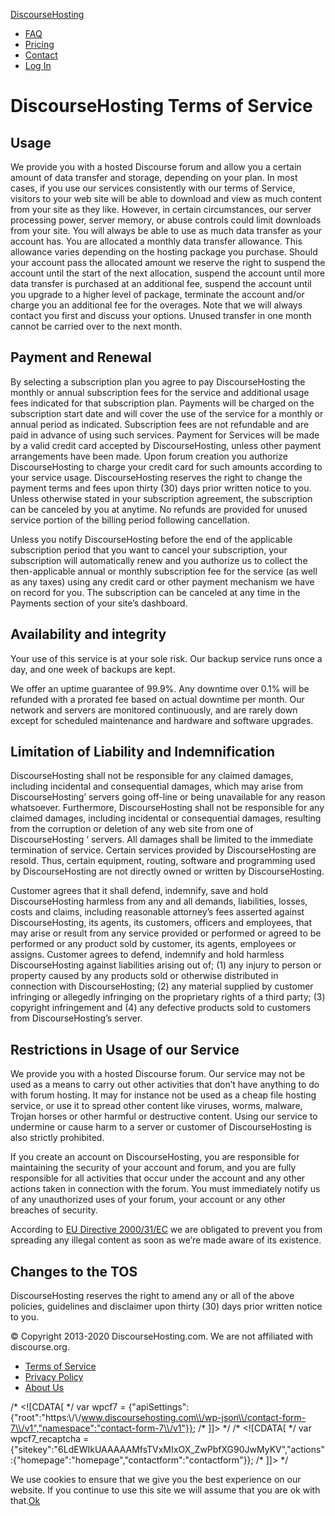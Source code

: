 [DiscourseHosting](https://www.discoursehosting.com/)

*   [FAQ](https://www.discoursehosting.com/faq/)
*   [Pricing](https://www.discoursehosting.com/pricing/)
*   [Contact](https://www.discoursehosting.com/contact/)
*   [Log In](https://controlpanel.discoursehosting.com/)

DiscourseHosting Terms of Service
=================================

Usage
-----

We provide you with a hosted Discourse forum and allow you a certain amount of data transfer and storage, depending on your plan. In most cases, if you use our services consistently with our terms of Service, visitors to your web site will be able to download and view as much content from your site as they like. However, in certain circumstances, our server processing power, server memory, or abuse controls could limit downloads from your site. You will always be able to use as much data transfer as your account has. You are allocated a monthly data transfer allowance. This allowance varies depending on the hosting package you purchase. Should your account pass the allocated amount we reserve the right to suspend the account until the start of the next allocation, suspend the account until more data transfer is purchased at an additional fee, suspend the account until you upgrade to a higher level of package, terminate the account and/or charge you an additional fee for the overages. Note that we will always contact you first and discuss your options. Unused transfer in one month cannot be carried over to the next month.

Payment and Renewal
-------------------

By selecting a subscription plan you agree to pay DiscourseHosting the monthly or annual subscription fees for the service and additional usage fees indicated for that subscription plan. Payments will be charged on the subscription start date and will cover the use of the service for a monthly or annual period as indicated. Subscription fees are not refundable and are paid in advance of using such services. Payment for Services will be made by a valid credit card accepted by DiscourseHosting, unless other payment arrangements have been made. Upon forum creation you authorize DiscourseHosting to charge your credit card for such amounts according to your service usage. DiscourseHosting reserves the right to change the payment terms and fees upon thirty (30) days prior written notice to you. Unless otherwise stated in your subscription agreement, the subscription can be canceled by you at anytime. No refunds are provided for unused service portion of the billing period following cancellation.

Unless you notify DiscourseHosting before the end of the applicable subscription period that you want to cancel your subscription, your subscription will automatically renew and you authorize us to collect the then-applicable annual or monthly subscription fee for the service (as well as any taxes) using any credit card or other payment mechanism we have on record for you. The subscription can be canceled at any time in the Payments section of your site’s dashboard.

Availability and integrity
--------------------------

Your use of this service is at your sole risk. Our backup service runs once a day, and one week of backups are kept.

We offer an uptime guarantee of 99.9%. Any downtime over 0.1% will be refunded with a prorated fee based on actual downtime per month. Our network and servers are monitored continuously, and are rarely down except for scheduled maintenance and hardware and software upgrades.

Limitation of Liability and Indemnification
-------------------------------------------

DiscourseHosting shall not be responsible for any claimed damages, including incidental and consequential damages, which may arise from DiscourseHosting’ servers going off-line or being unavailable for any reason whatsoever. Furthermore, DiscourseHosting shall not be responsible for any claimed damages, including incidental or consequential damages, resulting from the corruption or deletion of any web site from one of DiscourseHosting ‘ servers. All damages shall be limited to the immediate termination of service. Certain services provided by DiscourseHosting are resold. Thus, certain equipment, routing, software and programming used by DiscourseHosting are not directly owned or written by DiscourseHosting.

Customer agrees that it shall defend, indemnify, save and hold DiscourseHosting harmless from any and all demands, liabilities, losses, costs and claims, including reasonable attorney’s fees asserted against DiscourseHosting, its agents, its customers, officers and employees, that may arise or result from any service provided or performed or agreed to be performed or any product sold by customer, its agents, employees or assigns. Customer agrees to defend, indemnify and hold harmless DiscourseHosting against liabilities arising out of; (1) any injury to person or property caused by any products sold or otherwise distributed in connection with DiscourseHosting; (2) any material supplied by customer infringing or allegedly infringing on the proprietary rights of a third party; (3) copyright infringement and (4) any defective products sold to customers from DiscourseHosting’s server.

Restrictions in Usage of our Service
------------------------------------

We provide you with a hosted Discourse forum. Our service may not be used as a means to carry out other activities that don’t have anything to do with forum hosting. It may for instance not be used as a cheap file hosting service, or use it to spread other content like viruses, worms, malware, Trojan horses or other harmful or destructive content. Using our service to undermine or cause harm to a server or customer of DiscourseHosting is also strictly prohibited.

If you create an account on DiscourseHosting, you are responsible for maintaining the security of your account and forum, and you are fully responsible for all activities that occur under the account and any other actions taken in connection with the forum. You must immediately notify us of any unauthorized uses of your forum, your account or any other breaches of security.

According to [EU Directive 2000/31/EC](https://eur-lex.europa.eu/legal-content/en/TXT/?uri=LEGISSUM%3Al24204) we are obligated to prevent you from spreading any illegal content as soon as we’re made aware of its existence.

Changes to the TOS
------------------

DiscourseHosting reserves the right to amend any or all of the above policies, guidelines and disclaimer upon thirty (30) days prior written notice to you.

© Copyright 2013-2020 DiscourseHosting.com. We are not affiliated with discourse.org.

*   [Terms of Service](https://www.discoursehosting.com/tos/)
*   [Privacy Policy](https://www.discoursehosting.com/privacy-policy/)
*   [About Us](https://www.discoursehosting.com/about-us/)

/\* <!\[CDATA\[ \*/ var wpcf7 = {"apiSettings":{"root":"https:\\/\\/www.discoursehosting.com\\/wp-json\\/contact-form-7\\/v1","namespace":"contact-form-7\\/v1"}}; /\* \]\]> \*/ /\* <!\[CDATA\[ \*/ var wpcf7\_recaptcha = {"sitekey":"6LdEWIkUAAAAAMfsTVxMIxOX\_ZwPbfXG90JwMyKV","actions":{"homepage":"homepage","contactform":"contactform"}}; /\* \]\]> \*/

We use cookies to ensure that we give you the best experience on our website. If you continue to use this site we will assume that you are ok with that.[Ok](#)[](javascript:void(0);)
